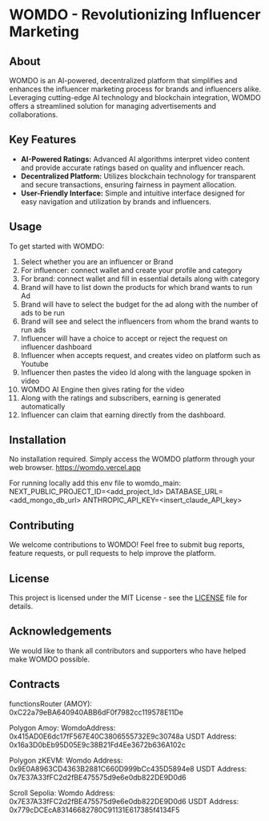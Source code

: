 # WOMDO - Revolutionizing Influencer Marketing

## About

WOMDO is an AI-powered, decentralized platform that simplifies and enhances the influencer marketing process for brands and influencers alike. Leveraging cutting-edge AI technology and blockchain integration, WOMDO offers a streamlined solution for managing advertisements and collaborations.

## Key Features

- **AI-Powered Ratings:** Advanced AI algorithms interpret video content and provide accurate ratings based on quality and influencer reach.
- **Decentralized Platform:** Utilizes blockchain technology for transparent and secure transactions, ensuring fairness in payment allocation.
- **User-Friendly Interface:** Simple and intuitive interface designed for easy navigation and utilization by brands and influencers.

## Usage

To get started with WOMDO:

1. Select whether you are an influencer or Brand
2. For influencer: connect wallet and create your profile and category
3. For brand: connect wallet and fill in essential details along with category
4. Brand will have to list down the products for which brand wants to run Ad
5. Brand will have to select the budget for the ad along with the number of ads to be run
6. Brand will see and select the influencers from whom the brand wants to run ads
7. Influencer will have a choice to accept or reject the request on influencer dashboard
8. Influencer when accepts request, and creates video on platform such as Youtube
9. Influencer then pastes the video Id along with the language spoken in video
10. WOMDO AI Engine then gives rating for the video
11. Along with the ratings and subscribers, earning is generated automatically
12. Influencer can claim that earning directly from the dashboard.

## Installation

No installation required. Simply access the WOMDO platform through your web browser.
https://womdo.vercel.app

For running locally
add this env file to womdo_main:
NEXT_PUBLIC_PROJECT_ID=<add_project_Id>
DATABASE_URL=<add_mongo_db_url>
ANTHROPIC_API_KEY=<insert_claude_API_key>

## Contributing

We welcome contributions to WOMDO! Feel free to submit bug reports, feature requests, or pull requests to help improve the platform.

## License

This project is licensed under the MIT License - see the [LICENSE](LICENSE) file for details.

## Acknowledgements

We would like to thank all contributors and supporters who have helped make WOMDO possible.

## Contracts

functionsRouter (AMOY): 0xC22a79eBA640940ABB6dF0f7982cc119578E11De

Polygon Amoy:
WomdoAddress: 0x415AD0E6dc17fF567E40C3806555732E9c30748a
USDT Address: 0x16a3D0bEb95D05E9c38B21Fd4Ee3672b636A102c

Polygon zKEVM:
Womdo Address: 0x9E0A8963CD4363B2881C660D999bCc435D5894e8
USDT Address: 0x7E37A33fFC2d2fBE475575d9e6e0db822DE9D0d6

Scroll Sepolia:
Womdo Address: 0x7E37A33fFC2d2fBE475575d9e6e0db822DE9D0d6
USDT Address: 0x779cDCEcA83146682780C91131E617385f4134F5
